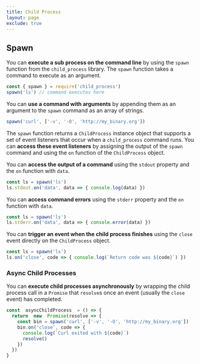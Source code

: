 ```yaml
---
title: Child Process
layout: page
exclude: true
---
```


## Spawn

You can **execute a sub process on the command line** by using the `spawn` function from the `child_process` library. The `spawn` function takes a command to execute as an argument.
```js
const { spawn } = require('child_process')
spawn('ls') // command executes here
```

You can **use a command with arguments** by appending them as an argument to the `spawn` command as an array of strings.
```js
spawn('curl', ['-v', '-O', 'http://my_binary.org'])
```

The `spawn` function returns a `ChildProcess` instance object that supports a set of event listeners that occur when a `child_process` command runs. You can **access these event listeners** by assigning the output of the `spawn` command and using the `on` function of the `ChildProcess` object.

You can **access the output of a command** using the `stdout` property and the `on` function with `data`.
```js
const ls = spawn('ls')
ls.stdout.on('data', data => { console.log(data) })
```

You can **access command errors** using the `stderr` property and the `on` function with `data`.
```js
const ls = spawn('ls')
ls.stderr.on('data', data => { console.error(data) })
```

You can **trigger an event when the child process finishes** using the `close` event directly on the `ChildProcess` object.
```js
const ls = spawn('ls')
ls.on('close', code => { console.log(`Return code was ${code}`) })
```

### Async Child Processes

You can **execute child processes asynchronously** by wrapping the child process call in a `Promise` that `resolve`s once an event (usually the `close` event) has completed.
```js
const  asyncChildProcess  = () => {
  return  new  Promise(resolve => {
    const bin = spawn('curl', ['-v', '-O', 'http://my_binary.org'])
    bin.on('close', code => {
      console.log(`Curl exited with ${code}`)
      resolve()
    })
  })
}
```
<!--stackedit_data:
eyJoaXN0b3J5IjpbMTI5MjExODA1MCw3NzY3NDI4ODQsLTE5MT
Q0Mzk0MzEsLTExODM5MTcyODZdfQ==
-->